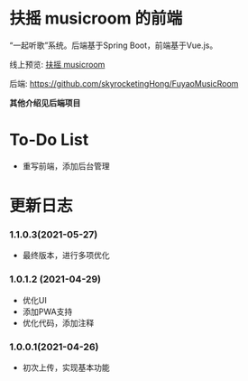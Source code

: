 # 扶摇 musicroom 的前端
“一起听歌”系统。后端基于Spring Boot，前端基于Vue.js。

线上预览: [扶摇 musicroom](https://music.skyrocketing.ninja)

后端: https://github.com/skyrocketingHong/FuyaoMusicRoom

**其他介绍见后端项目**

# To-Do List
  - 重写前端，添加后台管理

# 更新日志
### 1.1.0.3(2021-05-27)
- 最终版本，进行多项优化

### 1.0.1.2 (2021-04-29)
- 优化UI
- 添加PWA支持
- 优化代码，添加注释

### 1.0.0.1(2021-04-26)
- 初次上传，实现基本功能